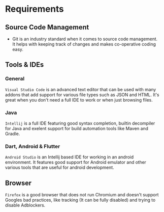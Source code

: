 # Requirements

## Source Code Management

- Git is an industry standard when it comes to source code management. It helps with keeping track of changes and makes co-operative coding easy.

## Tools & IDEs

### General

`Visual Studio Code` is an advanced text editor that can be used with many addons that add support for various file types such as JSON and HTML. It's great when you don't need a full IDE to work or when just browsing files.

### Java

`Intellij` is a full IDE featuring good syntax completion, builtin decompiler for Java and exelent support for build automation tools like Maven and Gradle.

### Dart, Android & Flutter

`Android Studio` is an Intellij based IDE for working in an android environment. It features good support for Android emulator and other various tools that are useful for android development.

## Browser

`Firefox` is a good browser that does not run Chromium and doesn't support Googles bad practices, like tracking (It can be fully disabled) and trying to disable Adblockers.
